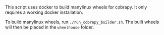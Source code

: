 This script uses docker to build manylinux wheels for cobrapy. It only
requires a working docker installation.

To build manylinux wheels, run ```./run_cobrapy_builder.sh```. The
built wheels will then be placed in the ```wheelhouse``` folder.
